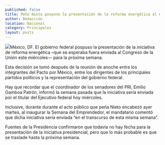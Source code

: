 ```yaml
---
published: false
title: Peña Nieto pospone la presentación de la reforma energética al Congreso
author: Redacción
location: Nacional
category: Principales
layout: posts
---
```


![](http://i.imgur.com/1qgnS3xm.jpg)México, DF. El gobierno federal pospuso la presentación de la iniciativa de reforma energética –que se esperaba fuera enviada al Congreso de la Unión este miércoles— para la próxima semana.

Esta decisión se tomó después de la reunión de anoche entre los integrantes del Pacto por México, entre los dirigentes de los principales partidos políticos y la representación del gobierno federal.

Hay que recordar que el coordinador de los senadores del PRI, Emilio Gamboa Patrón, informó la semana pasada que la iniciativa sería enviada por el titular del Ejecutivo federal hoy miércoles.

Inclusive, durante durante el acto público que peña Nieto encabezó ayer martes, al inaugurar la Semana del Emprendedor, el mandatario comentó que dicha iniciativa sería enviada “en el transcurso de esta misma semana”.

Fuentes de la Presidencia confirmaron que todavía no hay fecha para la presentación de la iniciativa presidencial, pero que lo más probable es que se traslade hasta la próxima semana.
